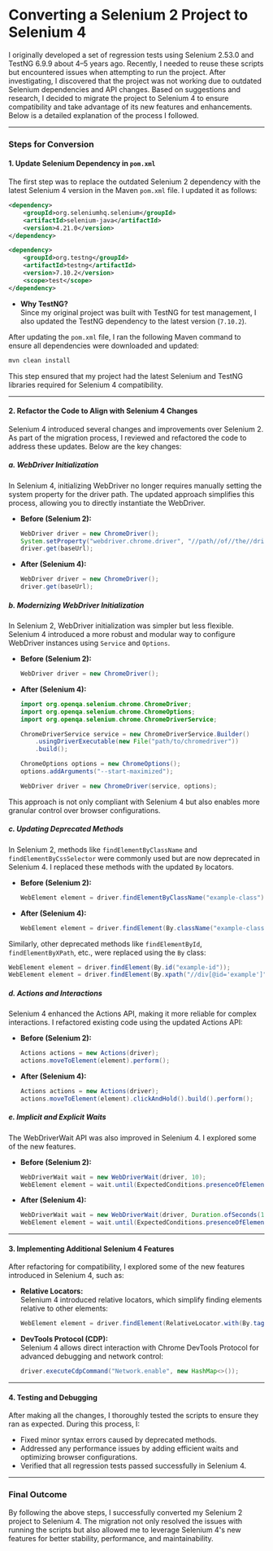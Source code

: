 
# Converting a Selenium 2 Project to Selenium 4

I originally developed a set of regression tests using Selenium 2.53.0 and TestNG 6.9.9 about 4–5 years ago. Recently, I needed to reuse these scripts but encountered issues when attempting to run the project. After investigating, I discovered that the project was not working due to outdated Selenium dependencies and API changes. Based on suggestions and research, I decided to migrate the project to Selenium 4 to ensure compatibility and take advantage of its new features and enhancements. Below is a detailed explanation of the process I followed.

---

### Steps for Conversion

#### **1. Update Selenium Dependency in `pom.xml`**
The first step was to replace the outdated Selenium 2 dependency with the latest Selenium 4 version in the Maven `pom.xml` file. I updated it as follows:

```xml
<dependency>
    <groupId>org.seleniumhq.selenium</groupId>
    <artifactId>selenium-java</artifactId>
    <version>4.21.0</version>
</dependency>

<dependency>
    <groupId>org.testng</groupId>
    <artifactId>testng</artifactId>
    <version>7.10.2</version>
    <scope>test</scope>
</dependency>
```

- **Why TestNG?**  
  Since my original project was built with TestNG for test management, I also updated the TestNG dependency to the latest version (`7.10.2`).

After updating the `pom.xml` file, I ran the following Maven command to ensure all dependencies were downloaded and updated:

```bash
mvn clean install
```

This step ensured that my project had the latest Selenium and TestNG libraries required for Selenium 4 compatibility.

---

#### **2. Refactor the Code to Align with Selenium 4 Changes**

Selenium 4 introduced several changes and improvements over Selenium 2. As part of the migration process, I reviewed and refactored the code to address these updates. Below are the key changes:

##### **a. WebDriver Initialization**

In Selenium 4, initializing WebDriver no longer requires manually setting the system property for the driver path. The updated approach simplifies this process, allowing you to directly instantiate the WebDriver.

- **Before (Selenium 2):**
  ```java
  WebDriver driver = new ChromeDriver();
  System.setProperty("webdriver.chrome.driver", "//path//of//the//driver");
  driver.get(baseUrl);
  ```
- **After (Selenium 4):**
  ```java
  WebDriver driver = new ChromeDriver();
  driver.get(baseUrl);
  ```

##### **b. Modernizing WebDriver Initialization**

In Selenium 2, WebDriver initialization was simpler but less flexible. Selenium 4 introduced a more robust and modular way to configure WebDriver instances using `Service` and `Options`.

- **Before (Selenium 2):**
  ```java
  WebDriver driver = new ChromeDriver();
  ```

- **After (Selenium 4):**
  ```java
  import org.openqa.selenium.chrome.ChromeDriver;
  import org.openqa.selenium.chrome.ChromeOptions;
  import org.openqa.selenium.chrome.ChromeDriverService;

  ChromeDriverService service = new ChromeDriverService.Builder()
      .usingDriverExecutable(new File("path/to/chromedriver"))
      .build();

  ChromeOptions options = new ChromeOptions();
  options.addArguments("--start-maximized");

  WebDriver driver = new ChromeDriver(service, options);
  ```

This approach is not only compliant with Selenium 4 but also enables more granular control over browser configurations.


##### **c. Updating Deprecated Methods**

In Selenium 2, methods like `findElementByClassName` and `findElementByCssSelector` were commonly used but are now deprecated in Selenium 4. I replaced these methods with the updated `By` locators.  

- **Before (Selenium 2):**
  ```java
  WebElement element = driver.findElementByClassName("example-class");
  ```
- **After (Selenium 4):**
  ```java
  WebElement element = driver.findElement(By.className("example-class"));
  ```

Similarly, other deprecated methods like `findElementById`, `findElementByXPath`, etc., were replaced using the `By` class:
  ```java
  WebElement element = driver.findElement(By.id("example-id"));
  WebElement element = driver.findElement(By.xpath("//div[@id='example']"));
  ```

##### **d. Actions and Interactions**
Selenium 4 enhanced the Actions API, making it more reliable for complex interactions. I refactored existing code using the updated Actions API:

- **Before (Selenium 2):**
  ```java
  Actions actions = new Actions(driver);
  actions.moveToElement(element).perform();
  ```

- **After (Selenium 4):**
  ```java
  Actions actions = new Actions(driver);
  actions.moveToElement(element).clickAndHold().build().perform();
  ```



##### **e. Implicit and Explicit Waits**
The WebDriverWait API was also improved in Selenium 4. I explored some of the new features.

- **Before (Selenium 2):**
  ```java
  WebDriverWait wait = new WebDriverWait(driver, 10);
  WebElement element = wait.until(ExpectedConditions.presenceOfElementLocated(By.id("example-id")));
  ```

- **After (Selenium 4):**
  ```java
  WebDriverWait wait = new WebDriverWait(driver, Duration.ofSeconds(10));
  WebElement element = wait.until(ExpectedConditions.presenceOfElementLocated(By.id("example-id")));
  ```

---

#### **3. Implementing Additional Selenium 4 Features**
After refactoring for compatibility, I explored some of the new features introduced in Selenium 4, such as:

- **Relative Locators:**  
  Selenium 4 introduced relative locators, which simplify finding elements relative to other elements:
  ```java
  WebElement element = driver.findElement(RelativeLocator.with(By.tagName("input")).above(anotherElement));
  ```

- **DevTools Protocol (CDP):**  
  Selenium 4 allows direct interaction with Chrome DevTools Protocol for advanced debugging and network control:
  ```java
  driver.executeCdpCommand("Network.enable", new HashMap<>());
  ```

---

#### **4. Testing and Debugging**
After making all the changes, I thoroughly tested the scripts to ensure they ran as expected. During this process, I:

- Fixed minor syntax errors caused by deprecated methods.
- Addressed any performance issues by adding efficient waits and optimizing browser configurations.
- Verified that all regression tests passed successfully in Selenium 4.

---

### Final Outcome
By following the above steps, I successfully converted my Selenium 2 project to Selenium 4. The migration not only resolved the issues with running the scripts but also allowed me to leverage Selenium 4's new features for better stability, performance, and maintainability.

